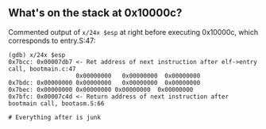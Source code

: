 ## What's on the stack at 0x10000c?

Commented output of `x/24x $esp` at right before executing 0x10000c, which corresponds to entry.S:47:

```
(gdb) x/24x $esp
0x7bcc:	0x00007db7 <- Ret address of next instruction after elf->entry call, bootmain.c:47
                   0x00000000	0x00000000	0x00000000
0x7bdc:	0x00000000 0x00000000	0x00000000	0x00000000
0x7bec:	0x00000000 0x00000000 0x00000000  0x00000000
0x7bfc:	0x00007c4d <- Return address of next instruction after bootmain call, bootasm.S:66 	       

# Everything after is junk
```
